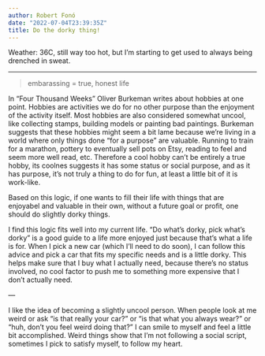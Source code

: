 ```yaml
---
author: Robert Fonó
date: "2022-07-04T23:39:35Z"
title: Do the dorky thing!
---
```


Weather: 36C, still way too hot, but I’m starting to get used to always being drenched in sweat.

---

> embarassing = true, honest life



In “Four Thousand Weeks” Oliver Burkeman writes about hobbies at one point. Hobbies are activities we do for no other purpose than the enjoyment of the activity itself. Most hobbies are also considered somewhat uncool, like collecting stamps, building models or painting bad paintings. Burkeman suggests that these hobbies might seem a bit lame because we’re living in a world where only things done “for a purpose” are valuable. Running to train for a marathon, pottery to eventually sell pots on Etsy, reading to feel and seem more well read, etc. Therefore a cool hobby can’t be entirely a true hobby, its coolnes suggests it has some status or social purpose, and as it has purpose, it’s not truly a thing to do for fun, at least a little bit of it is work-like.

Based on this logic, if one wants to fill their life with things that are enjoyabel and valuable in their own, without a future goal or profit, one should do slightly dorky things.

I find this logic fits well into my current life. “Do what’s dorky, pick what’s dorky” is a good guide to a life more enjoyed just because that’s what a life is for. When I pick a new car (which I’ll need to do soon), I can follow this advice and pick a car that fits my specific needs and is a little dorky. This helps make sure that I buy what I actually need, because there’s no status involved, no cool factor to push me to something more expensive that I don’t actually need.

—

I like the idea of becoming a slightly uncool person. When people look at me weird or ask “is that really your car?” or “is that what you always wear?” or “huh, don’t you feel weird doing that?” I can smile to myself and feel a little bit accomplished. Weird things show that I’m not following a social script, sometimes I pick to satisfy myself, to follow my heart.
